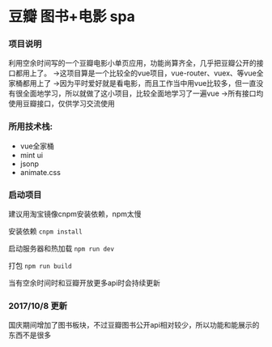 豆瓣 图书+电影 spa
====================
### 项目说明
利用空余时间写的一个豆瓣电影小单页应用，功能尚算齐全，几乎把豆瓣公开的接口都用上了。
->这项目算是一个比较全的vue项目，vue-router、vuex、等vue全家桶都用上了
->因为平时爱好就是看电影，而且工作当中用vue比较多，但一直没有很全面地学习，所以就做了这小项目，比较全面地学习了一遍vue
->所有接口均使用豆瓣接口，仅供学习交流使用

### 所用技术栈:
* vue全家桶
* mint ui
* jsonp
* animate.css

### 启动项目
建议用淘宝镜像cnpm安装依赖，npm太慢

安装依赖 `cnpm install`

启动服务器和热加载 `npm run dev`

打包 `npm run build`

当有空余时间时和豆瓣开放更多api时会持续更新

### 2017/10/8 更新
国庆期间增加了图书板块，不过豆瓣图书公开api相对较少，所以功能和能展示的东西不是很多
